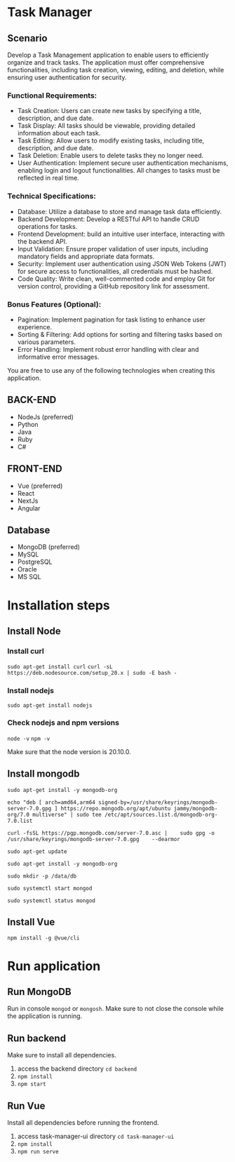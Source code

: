 # Task Manager
## Scenario
Develop a Task Management application to enable users to efficiently organize and track tasks. The application must offer comprehensive functionalities, including task creation, viewing, editing, and deletion, while ensuring user authentication for security.
### Functional Requirements:
- Task Creation: Users can create new tasks by specifying a title, description, and due date.
- Task Display: All tasks should be viewable, providing detailed information about each task.
- Task Editing: Allow users to modify existing tasks, including title, description, and due date.
- Task Deletion: Enable users to delete tasks they no longer need.
- User Authentication: Implement secure user authentication mechanisms, enabling login and logout functionalities.
All changes to tasks must be reflected in real time. 
### Technical Specifications:
- Database: Utilize a database to store and manage task data efficiently.
- Backend Development: Develop a RESTful API to handle CRUD operations for tasks.
- Frontend Development: build an intuitive user interface, interacting with the backend API.
- Input Validation: Ensure proper validation of user inputs, including mandatory fields and appropriate data formats.
- Security: Implement user authentication using JSON Web Tokens (JWT) for secure access to functionalities, all credentials must be hashed.
- Code Quality: Write clean, well-commented code and employ Git for version control, providing a GitHub repository link for assessment.
### Bonus Features (Optional):
- Pagination: Implement pagination for task listing to enhance user experience.
- Sorting & Filtering: Add options for sorting and filtering tasks based on various parameters.
- Error Handling: Implement robust error handling with clear and informative error messages.


You are free to use any of the following technologies when creating this application.
## BACK-END
- NodeJs (preferred)
- Python
- Java
- Ruby
- C#
## FRONT-END
- Vue (preferred)
- React
- NextJs
- Angular
## Database
- MongoDB (preferred)
- MySQL
- PostgreSQL
- Oracle
- MS SQL

# Installation steps
## Install Node
### Install curl
`sudo apt-get install curl`
`curl -sL https://deb.nodesource.com/setup_20.x | sudo -E bash -`

### Install nodejs
`sudo apt-get install nodejs`

### Check nodejs and npm versions
`node -v`
`npm -v`

Make sure that the node version is 20.10.0.

## Install mongodb
`sudo apt-get install -y mongodb-org`

`echo "deb [ arch=amd64,arm64 signed-by=/usr/share/keyrings/mongodb-server-7.0.gpg ] https://repo.mongodb.org/apt/ubuntu jammy/mongodb-org/7.0 multiverse" | sudo tee /etc/apt/sources.list.d/mongodb-org-7.0.list`

`curl -fsSL https://pgp.mongodb.com/server-7.0.asc |    sudo gpg -o /usr/share/keyrings/mongodb-server-7.0.gpg    --dearmor`

`sudo apt-get update`

`sudo apt-get install -y mongodb-org`

`sudo mkdir -p /data/db`

`sudo systemctl start mongod`

`sudo systemctl status mongod`


## Install Vue
`npm install -g @vue/cli`

# Run application
## Run MongoDB
Run in console `mongod` or `mongosh`. Make sure to not close the console while the application is running.

## Run backend
Make sure to install all dependencies.
1. access the backend directory `cd backend`
2. `npm install`
3. `npm start`

## Run Vue
Install all dependencies before running the frontend.
1. access task-manager-ui directory `cd task-manager-ui`
2. `npm install`
3. `npm run serve`


